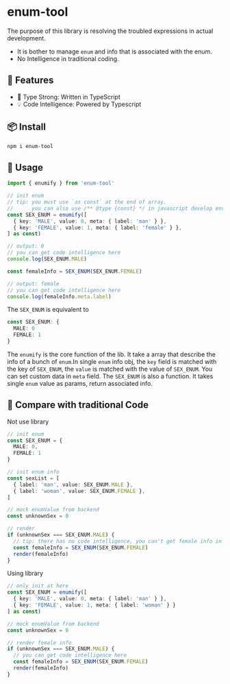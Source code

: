 # enum-tool
The purpose of this library is resolving the troubled expressions in actual development.
- It is bother to manage `enum` and info that is associated with the enum.
- No Intelligence in traditional coding.

## 🚀 Features
- 💪 Type Strong: Written in TypeScript
- 💡 Code Intelligence: Powered by Typescript

## 📦 Install
``` bash
npm i enum-tool
```

## 🦄 Usage
```ts
import { enumify } from 'enum-tool'

// init enum
// tip: you must use `as const` at the end of array.
//      you can also use /** @type {const} */ in javascript develop environment
const SEX_ENUM = enumify([
  { key: 'MALE', value: 0, meta: { label: 'man' } },
  { key: 'FEMALE', value: 1, meta: { label: 'female' } },
] as const)

// output: 0
// you can get code intelligence here
console.log(SEX_ENUM.MALE)

const femaleInfo = SEX_ENUM(SEX_ENUM.FEMALE)

// output: female
// you can get code intelligence here
console.log(femaleInfo.meta.label)
```
The `SEX_ENUM` is equivalent to
```ts
const SEX_ENUM: {
  MALE: 0
  FEMALE: 1
}
```
The `enumify` is the core function of the lib. It take a array that describe the info of a bunch of `enum`.In single `enum` info obj, the `key` field is matched with the key of `SEX_ENUM`, the `value` is matched with the value of `SEX_ENUM`. You can set custom data in `meta` field.
The `SEX_ENUM` is also a function. It takes single `enum` value as params, return associated info.

## 👾 Compare with traditional Code
Not use library
```ts
// init enum
const SEX_ENUM = {
  MALE: 0,
  FEMALE: 1
}

// init enum info
const sexList = [
  { label: 'man', value: SEX_ENUM.MALE },
  { label: 'woman', value: SEX_ENUM.FEMALE },
]

// mock enumValue from backend
const unknownSex = 0

// render
if (unknownSex === SEX_ENUM.MALE) {
  // tip: there has no code intelligence, you can't get female info in coding
  const femaleInfo = SEX_ENUM(SEX_ENUM.FEMALE)
  render(femaleInfo)
}
```
Using library
```ts
// only init at here
const SEX_ENUM = enumify([
  { key: 'MALE', value: 0, meta: { label: 'man' } },
  { key: 'FEMALE', value: 1, meta: { label: 'woman' } }
] as const)

// mock enumValue from backend
const unknownSex = 0

// render female info
if (unknownSex === SEX_ENUM.MALE) {
  // you can get code intelligence here
  const femaleInfo = SEX_ENUM(SEX_ENUM.FEMALE)
  render(femaleInfo)
}
```

